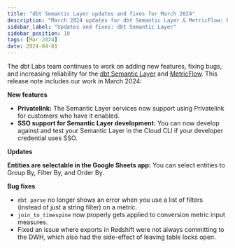 ```yaml
---
title: "dbt Semantic Layer updates and fixes for March 2024"
description: "March 2024 updates for dbt Semantic Layer & MetricFlow: New export features, enhanced date filters, Tableau, Google Sheets & GraphQL API enhancements, and bug fixes."
sidebar_label: "Updates and fixes: dbt Semantic Layer"
sidebar_position: 10
tags: [Mar-2024]
date: 2024-04-01
---
```


The dbt Labs team continues to work on adding new features, fixing bugs, and increasing reliability for the [dbt Semantic Layer](/docs/use-dbt-semantic-layer/dbt-sl) and [MetricFlow](/docs/build/about-metricflow). This release note includes our work in March 2024:


**New features**

- **Privatelink:** The Semantic Layer services now support using Privatelink for customers who have it enabled.
- **SSO support for Semantic Layer development:** You can now develop against and test your Semantic Layer in the Cloud CLI if your developer credential uses SSO.

**Updates**

**Entities are selectable in the Google Sheets app:** You can select entities to Group By, Filter By, and Order By.


**Bug fixes**

- `dbt parse` no longer shows an error when you use a list of filters (instead of just a string filter) on a metric.
- `join_to_timespine` now properly gets applied to conversion metric input measures.
- Fixed an issue where exports in Redshift were not always committing to the DWH, which also had the side-effect of leaving table locks open.

